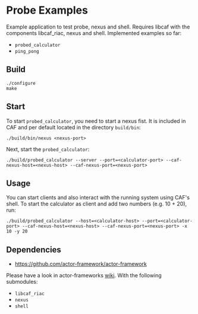 Probe Examples
==============

Example application to test probe, nexus and shell. Requires libcaf with the components libcaf_riac, nexus and shell. Implemented examples so far:
* `probed_calculator`
* `ping_pong`

Build
-----
 ```
./configure
 make
 ```

Start
-----
To start `probed_calculator`, you need to start a nexus fist.
It is included in CAF and per default located in the directory `build/bin`:
 ```
 ./build/bin/nexus <nexus-port>
 ```

Next, start the `probed_calculator`:
```
./build/probed_calculator --server --port=<calculator-port> --caf-nexus-host=<nexus-host> --caf-nexus-port=<nexus-port>
```

Usage
-----
You can start clients and also interact with the running system using CAF's shell. To start the calculator as client and add two numbers (e.g. 10 + 20), run:

```
./build/probed_calculator --host=<calculator-host> --port=<calculator-port> --caf-nexus-host=<nexus-host> --caf-nexus-port=<nexus-port> -x 10 -y 20
```

Dependencies
------------
* https://github.com/actor-framework/actor-framework

Please have a look in actor-frameworks [wiki](https://github.com/actor-framework/actor-framework/wiki).
With the following submodules:
* `libcaf_riac`
* `nexus`
* `shell`

